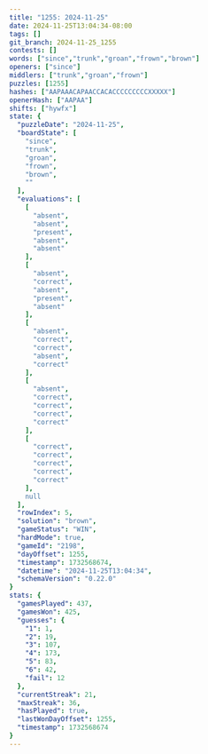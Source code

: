```yaml
---
title: "1255: 2024-11-25"
date: 2024-11-25T13:04:34-08:00
tags: []
git_branch: 2024-11-25_1255
contests: []
words: ["since","trunk","groan","frown","brown"]
openers: ["since"]
middlers: ["trunk","groan","frown"]
puzzles: [1255]
hashes: ["AAPAAACAPAACCACACCCCCCCCCXXXXX"]
openerHash: ["AAPAA"]
shifts: ["hywfx"]
state: {
  "puzzleDate": "2024-11-25",
  "boardState": [
    "since",
    "trunk",
    "groan",
    "frown",
    "brown",
    ""
  ],
  "evaluations": [
    [
      "absent",
      "absent",
      "present",
      "absent",
      "absent"
    ],
    [
      "absent",
      "correct",
      "absent",
      "present",
      "absent"
    ],
    [
      "absent",
      "correct",
      "correct",
      "absent",
      "correct"
    ],
    [
      "absent",
      "correct",
      "correct",
      "correct",
      "correct"
    ],
    [
      "correct",
      "correct",
      "correct",
      "correct",
      "correct"
    ],
    null
  ],
  "rowIndex": 5,
  "solution": "brown",
  "gameStatus": "WIN",
  "hardMode": true,
  "gameId": "2198",
  "dayOffset": 1255,
  "timestamp": 1732568674,
  "datetime": "2024-11-25T13:04:34",
  "schemaVersion": "0.22.0"
}
stats: {
  "gamesPlayed": 437,
  "gamesWon": 425,
  "guesses": {
    "1": 1,
    "2": 19,
    "3": 107,
    "4": 173,
    "5": 83,
    "6": 42,
    "fail": 12
  },
  "currentStreak": 21,
  "maxStreak": 36,
  "hasPlayed": true,
  "lastWonDayOffset": 1255,
  "timestamp": 1732568674
}
---
```

<!-- more -->
